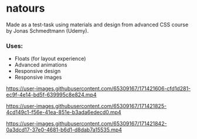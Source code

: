 # natours
Made as a test-task using materials and design from advanced CSS course by Jonas Schmedtmann (Udemy).

### Uses:
- Floats (for layout experience)
- Advanced animations
- Responsive design
- Responsive images



https://user-images.githubusercontent.com/65309167/171421606-cfd1d281-ec9f-4e14-bd5f-639995c8e824.mp4



https://user-images.githubusercontent.com/65309167/171421825-4cd149c1-f56e-41ea-851e-b3ada6edecd0.mp4



https://user-images.githubusercontent.com/65309167/171421842-0a3dcd17-37e0-4681-b6d1-d8dab7a15535.mp4

